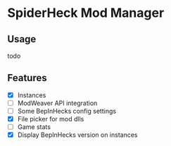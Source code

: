 # SpiderHeck Mod Manager

## Usage
todo

## Features
* [x] Instances
* [ ] ModWeaver API integration
* [ ] Some BepInHecks config settings
* [x] File picker for mod dlls
* [ ] Game stats
* [x] Display BepInHecks version on instances
